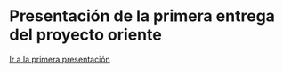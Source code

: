<h1>Presentación de la primera entrega del proyecto oriente</h2>

<a href="https://www.canva.com/design/DAFO7tjZhBI/RG0dkkm7ioTr4NJYHhT5Cg/view?utm_content=DAFO7tjZhBI&utm_campaign=designshare&utm_medium=link&utm_source=publishsharelink">Ir a la primera presentación</a>
